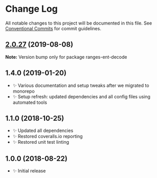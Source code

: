 # Change Log

All notable changes to this project will be documented in this file.
See [Conventional Commits](https://conventionalcommits.org) for commit guidelines.

## [2.0.27](https://gitlab.com/codsen/codsen/compare/ranges-ent-decode@2.0.26...ranges-ent-decode@2.0.27) (2019-08-08)

**Note:** Version bump only for package ranges-ent-decode





## 1.4.0 (2019-01-20)

- ✨ Various documentation and setup tweaks after we migrated to monorepo
- ✨ Setup refresh: updated dependencies and all config files using automated tools

## 1.1.0 (2018-10-25)

- ✨ Updated all dependencies
- ✨ Restored coveralls.io reporting
- ✨ Restored unit test linting

## 1.0.0 (2018-08-22)

- ✨ Initial release
